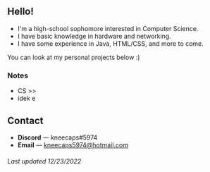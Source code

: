 ## **Hello!**
* I'm a high-school sophomore interested in Computer Science.
* I have basic knowledge in hardware and networking.
* I have some experience in Java, HTML/CSS, and more to come.

You can look at my personal projects below :)

### **Notes**
* CS >>
* idek e

## **Contact**
* **Discord** — kneecaps#5974
* **Email** — kneecaps5974@hotmail.com

###### Last updated 12/23/2022
